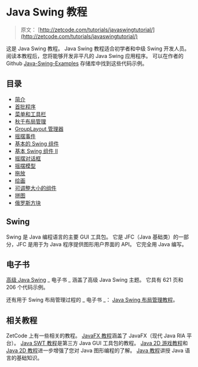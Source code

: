 # Java Swing 教程

> 原文： [http://zetcode.com/tutorials/javaswingtutorial/](http://zetcode.com/tutorials/javaswingtutorial/)

这是 Java Swing 教程。 Java Swing 教程适合初学者和中级 Swing 开发人员。 阅读本教程后，您将能够开发非平凡的 Java Swing 应用程序。 可以在作者的 Github [Java-Swing-Examples](https://github.com/janbodnar/Java-Swing-Examples) 存储库中找到这些代码示例。

## 目录

*   [简介](introduction/)
*   [首批程序](firstprograms/)
*   [菜单和工具栏](menusandtoolbars/)
*   [秋千布局管理](swinglayoutmanagement/)
*   [GroupLayout 管理器](grouplayout/)
*   [摇摆事件](swingevents/)
*   [基本的 Swing 组件](basicswingcomponents/)
*   [基本 Swing 组件 II](basicswingcomponentsII/)
*   [摇摆对话框](swingdialogs/)
*   [摇摆模型](swingmodels/)
*   [拖放](draganddrop/)
*   [绘画](painting/)
*   [可调整大小的组件](resizablecomponent/)
*   [拼图](puzzle/)
*   [俄罗斯方块](thetetrisgame/)

## Swing

Swing 是 Java 编程语言的主要 GUI 工具包。 它是 JFC（Java 基础类）的一部分，JFC 是用于为 Java 程序提供图形用户界面的 API。 它完全用 Java 编写。

## 电子书

[高级 Java Swing](/ebooks/advancedjavaswing/) _ 电子书 _ 涵盖了高级 Java Swing 主题。 它具有 621 页和 206 个代码示例。

还有用于 Swing 布局管理过程的 _ 电子书 _： [Java Swing 布局管理教程](/ebooks/javaswinglayout/)。

## 相关教程

ZetCode 上有一些相关的教程。 [JavaFX 教程](/gui/javafx/)涵盖了 JavaFX（现代 Java RIA 平台）。 [Java SWT 教程](/gui/javaswt/)是第三方 Java GUI 工具包的教程。 [Java 2D 游戏教程](/tutorials/javagamestutorial/)和 [Java 2D 教程](/gfx/java2d/)进一步增强了您对 Java 图形编程的了解。 [Java 教程](/lang/java/)讲授 Java 语言的基础知识。